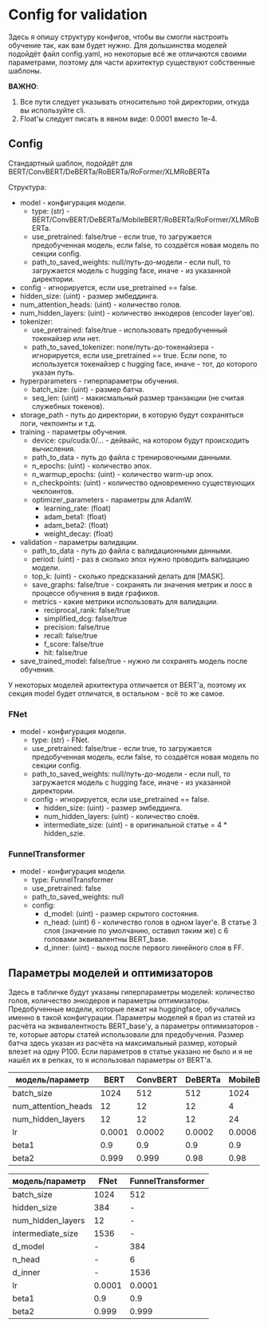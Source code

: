 # Config for validation

Здесь я опишу структуру конфигов, чтобы вы смогли настроить обучение так, как вам будет нужно.
Для дольшинства моделей подойдёт файл config.yaml, но некоторые всё же отличаются своими параметрами, поэтому для части архитектур существуют собственные шаблоны.

**ВАЖНО**:
1. Все пути следует указывать относительно той директории, откуда вы используйте cli.
2. Float'ы следует писать в явном виде: 0.0001 вместо 1e-4.

## Config

Стандартный шаблон, подойдёт для BERT/ConvBERT/DeBERTa/RoBERTa/RoFormer/XLMRoBERTa

Структура:

- model - конфигурация модели.
  - type: (str) - BERT/ConvBERT/DeBERTa/MobileBERT/RoBERTa/RoFormer/XLMRoBERTa.
  - use_pretrained: false/true - если true, то загружается предобученная модель, если false, то создаётся новая модель по секции config.
  - path_to_saved_weights: null/путь-до-модели - если null, то загружается модель с hugging face, иначе - из указанной          директории.
 - config - игнорируется, если use_pretrained == false.
  - hidden_size: (uint) - размер эмбеддинга.
  - num_attention_heads: (uint) - количество голов.
  - num_hidden_layers: (uint) - количество энкодеров (encoder layer'ов).
- tokenizer:
  - use_pretrained: false/true - использовать предобученный токенайзер или нет.
  - path_to_saved_tokenizer: none/путь-до-токенайзера - игнорируется, если use_pretrained == true. Если none, то используется токенайзер с hugging face, иначе - тот, до которого указан путь.
- hyperparameters - гиперпараметры обучения.
  - batch_size: (uint) - размер батча.
  - seq_len: (uint) - макисмальный размер транзакции (не считая служебных токенов).
- storage_path - путь до директории, в которую будут сохраняться логи, чекпоинты и т.д.
- training - параметры обучения.
  - device: cpu/cuda:0/... - дейвайс, на котором будут происходить вычисления.
  - path_to_data - путь до файла с тренировочными данными.
  - n_epochs: (uint) - количество эпох.
  - n_warmup_epochs: (uint) - количество warm-up эпох.
  - n_checkpoints: (uint) - количество одновременно существующих чекпоинтов.
  - optimizer_parameters - параметры для AdamW.
    - learning_rate: (float)
    - adam_beta1: (float)
    - adam_beta2: (float)
    - weight_decay: (float)
- validation - параметры валидации.
  - path_to_data - путь до файла с валидационными данными.
  - period: (uint) - раз в сколько эпох нужно проводить валидацию модели. 
  - top_k: (uint) - сколько предсказаний делать для [MASK]. 
  - save_graphs: false/true - сохранять ли значения метрик и лосс в процессе обучения в виде графиков.
  - metrics - какие метрики использовать для валидации.
    - reciprocal_rank: false/true
    - simplified_dcg: false/true
    - precision: false/true
    - recall: false/true
    - f_score: false/true
    - hit: false/true
- save_trained_model: false/true - нужно ли сохранять модель после обучения.

У некоторых моделей архитектура отличается от BERT'a, поэтому их секция model будет отличатся, в остальном - всё то же самое.


### FNet

- model - конфигурация модели.
  - type: (str) - FNet.
  - use_pretrained: false/true - если true, то загружается предобученная модель, если false, то создаётся новая модель по секции config. 
  - path_to_saved_weights: null/путь-до-модели - если null, то загружается модель с hugging face, иначе - из указанной          директории.
  - config - игнорируется, если use_pretrained == false.
    - hidden_size: (uint) - размер эмбеддинга.
    - num_hidden_layers: (uint) - количество слоёв.
    - intermediate_size: (uint) - в оригинальной статье = 4 * hidden_szie.

### FunnelTransformer

- model - конфигурация модели.
  - type: FunnelTransformer
  - use_pretrained: false
  - path_to_saved_weights: null
  - config:
    - d_model: (uint) - размер скрытого состояния.
    - n_head: (uint) 6 - количество голов в одном layer'e. В статье 3 слоя (значение по умолчанию, оставил таким же) с 6 головами эквивалентны BERT_base.
    - d_inner: (uint) - выход после первого линейного слоя в FF.

## Параметры моделей и оптимизаторов

Здесь в табличке будут указаны гиперпараметры моделей: количество голов, количество энкодеров и параметры оптимизаторы. 
Предобученные модели, которые лежат на huggingface, обучались именно в такой конфигурации. Параметры моделей я брал из статей из расчёта на эквивалентность BERT_base'у, а параметры оптимизаторов - те, которые авторы статей использовали для предобучения. Размер батча здесь указан из расчёта на максимальный размер, который влезет на одну P100.
Если параметров в статье указано не было и я не нашёл их в репках, то я использовал параметры от BERT'а.


| модель/параметр | BERT | ConvBERT | DeBERTa | MobileBERT | RoBERTa | RoFormer |XLMRoBERTa |
| -------- | ------- | ------- | ------- | ------- | ------- | ------- | ------- |
| batch_size | 1024 | 512 | 512 | 1024 | 1024 | 1024 | 1024 |
| num_attention_heads | 12 | 12 | 12 | 4 | 12 | 12 | 12 |
| num_hidden_layers | 12 | 12 | 12 | 24 | 12 | 12 | 12 |
| lr | 0.0001 | 0.0002 | 0.0002 | 0.0006 | 0.0007 | 0.0005 | 0.0001 |
| beta1 | 0.9 | 0.9 | 0.9 | 0.9 | 0.9 | 0.9 | 0.9 |
| beta2 | 0.999 | 0.999 | 0.98 | 0.98 | 0.98 | 0.98 | 0.999 |


| модель/параметр | FNet | FunnelTransformer |
| -------- | ------- | ------- |
| batch_size | 1024 | 512 |
| hidden_size | 384 | - |
| num_hidden_layers | 12 | - |
| intermediate_size | 1536 | - |
| d_model | - | 384 |
| n_head | - | 6 |
| d_inner | - | 1536 |
| lr | 0.0001 | 0.0001 |
| beta1 | 0.9 | 0.9 |
| beta2 | 0.999 | 0.999 |
